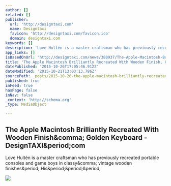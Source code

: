 ```yaml
---
author: []
related: []
publisher:
  url: 'http://designtaxi.com'
  name: Designtaxi
  favicon: 'http://designtaxi.com/favicon.ico'
  domain: designtaxi.com
keywords: []
description: 'Love Hultén is a master craftsman who has previously recreated portable consoles and game boys in classy, vintage wooden finishes. His...'
app_links: []
isBasedOnUrl: 'http://designtaxi.com/news/380937/The-Apple-Macintosh-Brilliantly-Recreated-With-Wooden-Finish-Golden-Keyboard/'
title: 'The Apple Macintosh Brilliantly Recreated With Wooden Finish, Golden Keyboard - DesignTAXI.com'
datePublished: '2015-10-26T17:05:46.912Z'
dateModified: '2015-10-21T13:03:13.786Z'
sourcePath: _posts/2015-10-26-the-apple-macintosh-brilliantly-recreated-with-wooden-finish.md
published: true
inFeed: true
hasPage: false
inNav: false
_context: 'http://schema.org'
_type: MediaObject

---
```

<article style=""><h1>The Apple Macintosh Brilliantly Recreated With Wooden Finish&amp;comma; Golden Keyboard - DesignTAXI&amp;period;com</h1><p>Love Hultén is a master craftsman who has previously recreated portable consoles and game boys in classy&amp;comma; vintage wooden finishes&amp;period; His&amp;period;&amp;period;&amp;period;</p><img src="http://editorial.designtaxi.com/editorial-images/news-macintosh20102015/6.jpg" /></article>